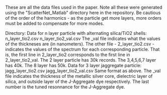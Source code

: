 These are all the data files used in the paper.
Note all these were generated using the "ScatterNet_Matlab" directory here in the repository. Be cautious of the order of the harmonics - as the particle get more layers, more orders must be added to compensate for more modes. 

Directory:
  Data for n layer particle with alternating silica/TiO2 shells:
    n_layer_tio2.csv
    n_layer_tio2_val.csv
    The _val file indicates what the values of the thickneses are (in nanometers). The other file - 2_layer_tio2.csv - indicates the values of the spectrum for each corresponding particle. That is, the first line in 2_layer_tio2 corresponds to the first line in 2_layer_tio2_val.
    The 2 layer particle has 30k records. The 3,4,5,6,7 layer has 40k. The 8 layer has 50k. 
  Data for 3 layer jaggregate particle:
    jagg_layer_tio2.csv
    jagg_layer_tio2_val.csv
    Same format as above. The _val file indicates the thickness of the metallic silver core, dielectric layer of silica, and outside layer of the J-Aggregate dye respectively. The last number is the tuned resonnance for the J-Aggregate dye. 

